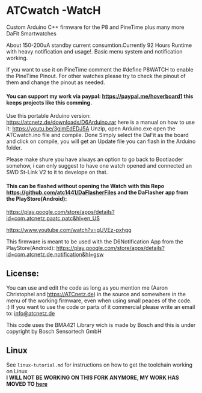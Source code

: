 # ATCwatch  -WatcH
Custom Arduino C++ firmware for the P8 and PineTime plus many more DaFit Smartwatches

About 150-200uA standby current consumtion.Currently 92 Hours Runtime with heavy notification and usage!.
Basic menu system and notification working.

If you want to use it on PineTime comment the #define P8WATCH to enable the PineTime Pinout. 
For other watches please try to check the pinout of them and change the pinout as needed.

#### You can support my work via paypal: https://paypal.me/hoverboard1 this keeps projects like this comming.

Use this portable Arduino version: https://atcnetz.de/downloads/D6Arduino.rar
here is a manual on how to use it: https://youtu.be/3gjmEdEDJ5A
Unzip, open Arduino.exe open the ATCwatch.ino file and compile. Done
Simply select the DaFit as the board and click on compile, you will get an Update file you can flash in the Arduino folder.

Please make shure you have always an option to go back to Bootlaoder somehow, i can only suggest to have one watch opened and connected an SWD St-Link V2 to it to develope on that.


#### This can be flashed without opening the Watch with this Repo https://github.com/atc1441/DaFlasherFiles and the DaFlasher app from the PlayStore(Android):
https://play.google.com/store/apps/details?id=com.atcnetz.paatc.patc&hl=en_US

https://www.youtube.com/watch?v=gUVEz-pxhgg

This firmware is meant to be used with the D6Notification App from the PlayStore(Android):
https://play.google.com/store/apps/details?id=com.atcnetz.de.notification&hl=gsw

## License:
You can use and edit the code as long as you mention me (Aaron Christophel and https://ATCnetz.de) in the source and somewhere in the menu of the working firmware, even when using small peaces of the code. :)
If you want to use the code or parts of it commercial please write an email to: info@atcnetz.de

This code uses the BMA421 Library wich is made by Bosch and this is under copyright by Bosch Sensortech GmbH

## Linux
See `linux-tutorial.md` for instructions on how to get the toolchain working on Linux  
**I WILL NOT BE WORKING ON THIS FORK ANYMORE, MY WORK HAS MOVED TO [here](github.com/0x416c6578/p8-firmware)**
